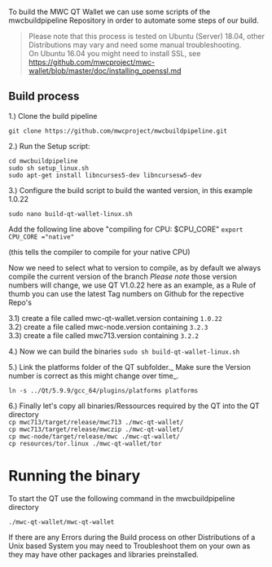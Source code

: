 To build the MWC QT Wallet we can use some scripts of the mwcbuildpipeline Repository in order to automate some steps of our build. <br>
> Please note that this process is tested on Ubuntu (Server) 18.04, other Distributions may vary and need some manual troubleshooting.<br>
> On Ubuntu 16.04 you might need to install SSL, see https://github.com/mwcproject/mwc-wallet/blob/master/doc/installing_openssl.md<br>

## Build process

1.) Clone the build pipeline

```git clone https://github.com/mwcproject/mwcbuildpipeline.git```

2.) Run the Setup script:

```cd mwcbuildpipeline```<br>
```sudo sh setup_linux.sh```<br>
```sudo apt-get install libncurses5-dev libncursesw5-dev```<br>

3.) Configure the build script to build the wanted version, in this example 1.0.22 

```sudo nano build-qt-wallet-linux.sh```

Add the following line above "compiling for CPU: $CPU_CORE"
```export CPU_CORE ="native"```

(this tells the compiler to compile for your native CPU) 


Now we need to select what to version to compile, as by default we always compile the current version of the branch
_Please note_ those version numbers will change, we use QT V1.0.22 here as an example, as a Rule of thumb you can use the latest Tag numbers on Github for the repective Repo's

3.1) create a file called mwc-qt-wallet.version containing
```1.0.22```<br>
3.2) create a file called mwc-node.version containing
```3.2.3```<br>
3.3) create a file called mwc713.version containing
```3.2.2```<br>


4.) Now we can build the binaries 
```sudo sh build-qt-wallet-linux.sh```

5.) Link the platforms folder of the QT subfolder._ Make sure the Version number is correct as this might change over time_.

```ln -s ../Qt/5.9.9/gcc_64/plugins/platforms platforms```

6.) Finally let's copy all binaries/Ressources required by the QT into the QT directory<br>
```cp mwc713/target/release/mwc713 ./mwc-qt-wallet/```<br>
```cp mwc713/target/release/mwczip ./mwc-qt-wallet/```<br>
```cp mwc-node/target/release/mwc ./mwc-qt-wallet/```<br>
```cp resources/tor.linux ./mwc-qt-wallet/tor```<br>


# Running the binary

To start the QT use the following command in the mwcbuildpipeline directory

```./mwc-qt-wallet/mwc-qt-wallet```



If there are any Errors during the Build process on other Distributions of a Unix based System you may need to Troubleshoot them on your own as they may have other packages and libraries preinstalled.